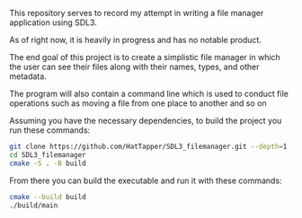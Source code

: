 This repository serves to record my attempt in writing a file manager application using SDL3.

As of right now, it is heavily in progress and has no notable product.

The end goal of this project is to create a simplistic file manager in which the user can see their files along with their names, types, and other metadata.

The program will also contain a command line which is used to conduct file operations such as moving a file from one place to another and so on

Assuming you have the necessary dependencies, to build the project you run these commands:

```bash
git clone https://github.com/HatTapper/SDL3_filemanager.git --depth=1 --recurse-submodules
cd SDL3_filemanager
cmake -S . -B build
```

From there you can build the executable and run it with these commands:

```bash
cmake --build build
./build/main
```
